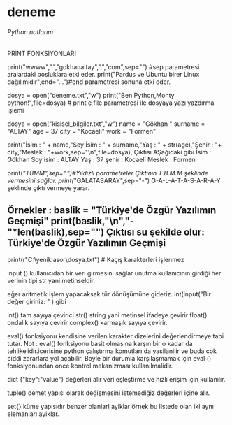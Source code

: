 # deneme
###### Python notlarım ####

PRİNT FONKSİYONLARI

print("wwww",".","gokhanaltay",".","com",sep="") #sep parametresi aralardaki bosluklara etki eder.
print("Pardus ve Ubuntu birer Linux dağılımıdır",end="...")#end parametresi sonuna etki eder.

dosya = open("deneme.txt","w")
print("Ben Python,Monty python!",file=dosya) # print e file parametresi ile dosyaya yazı yazdırma işlemi

dosya = open("kisisel_bilgiler.txt","w")
name = "Gökhan "
surname = "ALTAY"
age = 37
city = "Kocaeli"
work = "Formen"

print("İsim :  " + name,"Soy İsim :  " + surname,"Yaş :  " + str(age),"Şehir :  "+ city,"Meslek :  "+work,sep="\n",file=dosya),
Çıktısı AŞağıdaki gibi
İsim :  Gökhan 
Soy isim :  ALTAY
Yaş :  37
şehir :  Kocaeli
Meslek :  Formen

print(*"TBMM",sep=".")#Yıldızlı parametreler Çıktının T.B.M.M şeklinde vermesini sağlar.
print(*"GALATASARAY",sep="-")  G-A-L-A-T-A-S-A-R-A-Y şeklinde çıktı vermeye yarar.

Örnekler : 
baslik = "Türkiye'de Özgür Yazılımın Geçmişi"
print(baslik,"\n","-"*len(baslik),sep="")
Çıktısı  su şekilde olur:
Türkiye'de Özgür Yazılımın Geçmişi
----------------------------------
print(r"C:\yeniklasor\dosya.txt")  # Kaçış karakterleri işlenmez

input () kullanıcıdan bir veri girmesini sağlar unutma kullanıcının girdiği her verinin tipi str yani metinseldir.

eğer aritmetik işlem yapacaksak tür dönüşümüne gideriz. int(input("Bir değer giriniz: " ) gibi

int() tam sayıya çevirici 
str() string yani metinsel ifadeye çevirir
float() ondalık sayıya çevirir 
complex() karmaşık sayıya çevirir.

eval() fonksiyonu kendisine verilen karakter dizelerini değerlendirmeye tabi tutar. 
Not : eval() fonksiyonu basit olmasına karşın bir o kadar da tehlikelidir.icerisine python çalıştırma komutları da yasilanilir ve buda cok ciddi zararlara yol açabilir. Boyle bir durumla karşılaşmamak için eval () fonksiyonundan once kontrol mekanizması kullanılmalidir.

dict {"key":"value"} değerleri alir veri eşleştirme ve hızlı erişim için kullanılır.

tuple() demet yapısı olarak değişmesini istemediğiz değerleri içine alır.

set{} küme yapısıdır benzer olanlari ayiklar 
örnek bu listede olan iki aynı elemanları ayiklar.